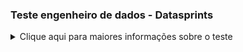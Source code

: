 ### Teste engenheiro de dados -  Datasprints
<details>
  <summary>
  Clique aqui para maiores informações sobre o teste
  </summary>
<p>

<p align="center">
  <a href="https://datasprints.com/">
    <img src="https://data-sprints-candidate-luizvidal.s3.us-east-2.amazonaws.com/logo.png" alt="Data Sprints" width="256" height="128">
  </a>
</p>

#### Arquitetura

Em resumo, segue uma imagem sobre a arquitetura utilizada:
- Os dados vem do bucket S3 da Data Sprints
- Apache Airflow faz o processo de extract e limpeza dos dados carregando-os no "data-lake" da Amazon em modelo batch
- Nifi faz o mesmo processo que o Airflow, com a diferença que pode ser usado como um streaming de dados
- Athena consulta os dados sobre o s3
- Tableau conecta-se ao Athena via ODBC
- Outras tecnologias: Python, SQL, Shell Scripting, Docker-Compose.
                                                                                                    
#### Tecnologias utilizadas:

> Scripts shell/AWS cli

Comandos utilizados: 
    Linux: mkdir -p, curl, sed, rm -rf, 
    AWS Cli: aws s3 cp

* [Curl](https://raw.githubusercontent.com/lvvidal/ds/master/dags/copy/create_folder.sh)
* [AWS Cli](https://raw.githubusercontent.com/lvvidal/ds/master/dags/copy/upload_s3.sh)

> Python : DAG Airflow (Operators: Bash, Python, Dummy), além de script de auxílio aos operadores (tasks).

Bibliotecas (os, csv, json, sys, shutil)

* [Dags](https://raw.githubusercontent.com/lvvidal/ds/master/dags/copy/copy_S3.py)
* [Utils](https://raw.githubusercontent.com/lvvidal/ds/master/dags/scripts/utils.py)

> SQL : Scripts usados para criação das tabelas pasta _raw (tabelas com dados do jeito que foram colocados no S3, sem transformação), tabelas pasta _processed (tabelas que foram transformadas, alguns campos que serão usados na análise já estão calculados) e pasta _results (scripts que trazem as mesmas respostas que são obtidas com ferramenta de visualização de dados)

* [Raw](https://raw.githubusercontent.com/lvvidal/ds/master/dags/sql/raw/create_trips.sql)
* [Processed](https://raw.githubusercontent.com/lvvidal/ds/master/dags/sql/processed/fact_trips.sql)
* [Answers](https://raw.githubusercontent.com/lvvidal/ds/master/dags/sql/answers/results.sql)

> Apache Airflow: ferramenta para gerenciamento de fluxos de trabalho, através de códigos Python, com possibilidade de agendamento de tarefas.

DAG :

![image](https://raw.githubusercontent.com/lvvidal/ds/master/images/airflow.png)

> Nifi : ferramenta para fluxo de dados em streaming, no nosso cenário, faz o mesmo que o Airflow, mas pode ser usada para um fluxo ininterrupto de dados, seja de fontes oriúndas de IoT, bancos de dados, arquivos, etc.

Fluxo de Dados:

* [Template](https://raw.githubusercontent.com/lvvidal/ds/master/nifi/Data_Sprints.xml)

Group Principal : Contém os subgroups (Extract & Load)

![image](https://raw.githubusercontent.com/lvvidal/ds/master/images/nifi_main.png)

Extract: copia os arquivos dos buckets do S3 da Data Sprints e move-os para a pasta do docker do Nifi

![image](https://raw.githubusercontent.com/lvvidal/ds/master/images/nifi_extract.png)

Load: faz a limpeza dos arquivos csv e json, quebra os arquivos json em linhas e depois junta-os novamente fazendo merge, transforma e csv e faz o upload de todos os arquivos novamente para o S3.

![image](https://raw.githubusercontent.com/lvvidal/ds/master/images/nifi_load.png)

> Tableau : ferramenta para visualização de dados, utilizada no nosso cenário para algumas análises referentes aos dados sobre viagens de táxi de NYC.

#### Data-Engineer

Em caso de dúvidas, favor contactar:
Luiz Vinicius Vidal <br>

- [E-mail](mailto:lvvidal@gmail.com)
- [Linkedin](https://www.linkedin.com/in/vinicius-vidal-b5849458/)

</p>
</details>
